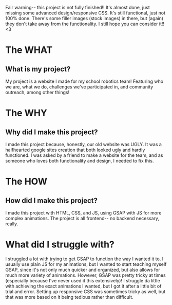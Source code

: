 Fair warning-- this project is not fully finished!!
It's almost done, just missing some advanced design/responsive CSS.
It's still functional, just not 100% done. There's some filler images (stock images) in there, but (again) they don't take away from the functionality.
I still hope you can consider it!! <3

# The WHAT
## What is my project?
My project is a website I made for my school robotics team! 
Featuring who we are, what we do, challenges we've participated in, and community outreach, among other things!

# The WHY
## Why did I make this project?
I made this project because, honestly, our old website was UGLY. It was a halfhearted google sites creation that both looked ugly and hardly functioned.
I was asked by a friend to make a website for the team, and as someone who loves both functionality and design, I needed to fix this.

# The HOW
## How did I make this project?
I made this project with HTML, CSS, and JS, using GSAP with JS for more complex animations.
The project is all frontend-- no backend necessary, really.

# What did I struggle with?
I struggled a lot with trying to get GSAP to function the way I wanted it to.
I usually use plain JS for my animations, but I wanted to start teaching myself GSAP, since it's not only much quicker and organized, but also allows for much more variety of animations.
However, GSAP was pretty tricky at times (especially because I've never used it this extensively)! I struggle da little with achieving the exact animations I wanted, but I got it after a little bit of trial and error.
Setting up responsive CSS was sometimes tricky as well, but that was more based on it being tedious rather than difficult.
